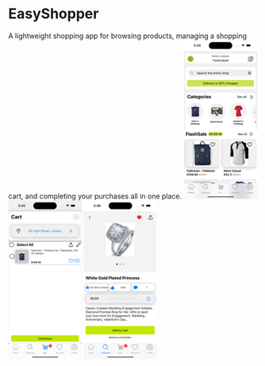 # EasyShopper
A lightweight shopping app for browsing products, managing a shopping cart, and completing your purchases all in one place.
![image_alt](https://github.com/johnprakash554/EasyShopper/blob/36a18189d31cc36e73d592c6545d053559283457/TaskPoc/Screenshots/compressedImages/HomeScreen%20(1).png) 
![image_alt](https://github.com/johnprakash554/EasyShopper/blob/c67b5678ce0866b23868cbef60ebd315dcb20e23/TaskPoc/Screenshots/compressedImages/Cart.png)
![image_alt](https://github.com/johnprakash554/EasyShopper/blob/c67b5678ce0866b23868cbef60ebd315dcb20e23/TaskPoc/Screenshots/compressedImages/Details.png)
